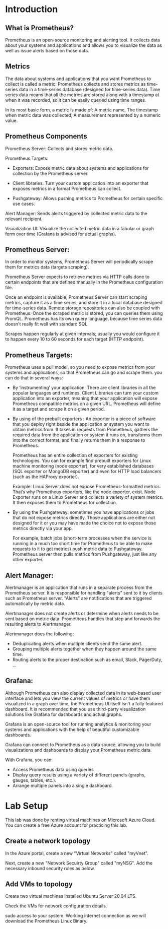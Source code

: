 # Introduction

## What is Prometheus?

Prometheus is an open-source monitoring and alerting tool. It collects data about your systems and applications and allows you to visualize the data as well as issue alerts based on those data.

## Metrics

The data about systems and applications that you want Prometheus to collect is called a metric. Prometheus collects and stores metrics as time-series data in a time-series database (designed for time-series data). Time series data means that all the metrics are stored along with a timestamp at when it was recorded, so it can be easily queried using time ranges.

In its most basic form, a metric is made of: A metric name, The timestamp when metric data was collected, A measurement represented by a numeric value.

## Prometheus Components

Prometheus Server: Collects and stores metric data.

Prometheus Targets:

 - Exporters: Expose metric data about systems and applications for collection by the Prometheus server.

 - Client libraries: Turn your custom application into an exporter that exposes metrics in a format Prometheus can collect.

 - Pushgateway: Allows pushing metrics to Prometheus for certain specific use cases.

Alert Manager: Sends alerts triggered by collected metric data to the relevant recipient.

Visualization UI: Visualize the collected metric data in a tabular or graph form over time (Grafana is advised for actual graphs).

## Prometheus Server:

In order to monitor systems, Prometheus Server will periodically scrape them for metrics data (targets scraping).

Prometheus Server expects to retrieve metrics via HTTP calls done to certain endpoints that are defined manually in the Prometheus configuration file.

Once an endpoint is available, Prometheus Server can start scraping metrics, capture it as a time series, and store it in a local database designed for time-series data. Remote storage repositories can also be coupled with Prometheus. Once the scraped metric is stored, you can queries them using PromQL. Prometheus has its own query language, because time series data doesn't really fit well with standard SQL.

Scrapes happen regularly at given intervals; usually you would configure it to happen every 10 to 60 seconds for each target (HTTP endpoint).

## Prometheus Targets:

Prometheus uses a pull model, so you need to expose metrics from your systems and applications, so that Prometheus can go and scrape them. you can do that in several ways:

 - By ‘instrumenting‘ your application: There are client libraries in all the popular languages and runtimes. Client Libraries can turn your custom application into an exporter, meaning that your application will expose Prometheus compatible metrics on a given URL. Prometheus will define it as a target and scrape it on a given period.

 - By using of the prebuilt exporters : An exporter is a piece of software that you deploy right beside the application or system you want to obtain metrics from. It takes in requests from Prometheus, gathers the required data from the application or system it runs on, transforms them into the correct format, and finally returns them in a response to Prometheus. 
  
   Prometheus has an entire collection of exporters for existing technologies. You can for example find prebuilt exporters for Linux machine monitoring (node exporter), for very established databases (SQL exporter or MongoDB exporter) and even for HTTP load balancers (such as the HAProxy exporter).

   Example: Linux Server does not expose Prometheus-formatted metrics. That’s why Prometheus exporters, like the node exporter, exist. Node Exporter runs on a Linux Server and collects a variety of system metrics. It then exposes them to Prometheus for collection.

 - By using the Pushgateway: sometimes you have applications or jobs that do not expose metrics directly. Those applications are either not designed for it or you may have made the choice not to expose those metrics directly via your app. 
 
   For example, batch jobs (short-term processes when the service is running in a much too short time for Prometheus to be able to make requests to it to get metrics) push metric data to Pushgateway. Prometheus server then pulls metrics from Pushgateway, just like any other exporter.

## Alert Manager:

Alertmanager is an application that runs in a separate process from the Prometheus server. It is responsible for handling "alerts" sent to it by clients such as Prometheus server. "Alerts" are notifications that are triggered automatically by metric data.

Alertmanager does not create alerts or determine when alerts needs to be sent based on metric data. Prometheus handles that step and forwards the resulting alerts to Alertmanager.  

Alertmanager does the following:
 - Deduplicating alerts when multiple clients send the same alert.
 - Grouping multiple alerts together when they happen around the same time.
 - Routing alerts to the proper destination such as email, Slack, PagerDuty, ...

## Grafana:

Although Prometheus can also display collected data in its web-based user interface and lets you view the current values of metrics or have them visualized in a graph over time, the Prometheus UI itself isn't a fully featured dashboard. It is recommended that you use third-party visualization solutions like Grafana for dashboards and actual graphs. 

Grafana is an open-source tool for running analytics & monitoring your systems and applications with the help of beautiful customizable dashboards.

Grafana can connect to Prometheus as a data source, allowing you to build visualizations and dashboards to display your Prometheus metric data.

With Grafana, you can:
 - Access Prometheus data using queries.
 - Display query results using a variety of different panels (graphs, gauges, tables, etc.).
 - Arrange multiple panels into a single dashboard.

# Lab Setup

This lab was done by renting virtual machines on Microsoft Azure Cloud. You can create a free Azure account for practicing this lab.

## Create a network topology

In the Azure portal, create a new "Virtual Networks" called "myVnet".

Next, create a new "Network Secuirty Group" called "myNSG". Add the necessary inbound security rules as below.


## Add VMs to topology

Create two virtual machines installed Ubuntu Server 20.04 LTS.

Check the VMs for network configuration details.

 sudo access to your system.
Working internet connection as we will download the Prometheus Linux Binary.








